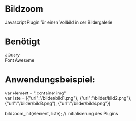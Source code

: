 # Bildzoom
Javascript Plugin für einen Vollbild in der Bildergalerie

# Benötigt
JQuery<br>
Font Awesome

# Anwendungsbeispiel:<br>
var element = ".container img"<br>
var liste = [{"url":"/bilder/bild1.png"}, {"url":"/bilder/bild2.png"}, {"url":"/bilder/bild3.png"}, {"url":"/bilder/bild4.png"}]<br><br>
bildzoom_init(element, liste); // Initialisierung des Plugins
